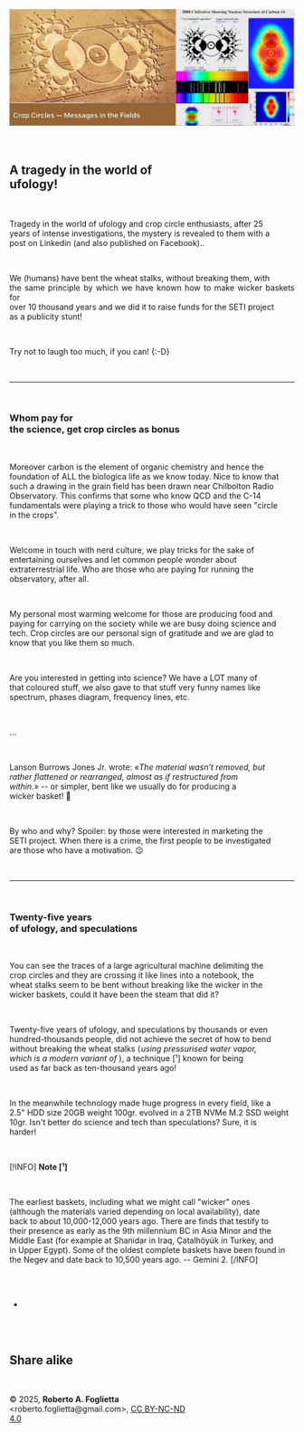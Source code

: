 <div id="firstdiv" created=":EN" style="max-width: 800px; margin: auto; white-space: pre-wrap; text-align: justify;">
<style>#printlink { display: inline; } @page { size: legal; margin: 0.50in 13.88mm 0.50in 13.88mm; zoom: 100%; } @media print { html { zoom: 100%; } }</style>

<div align="center"><img class="bwsketch darkinv" src="img/319-a-tragedy-in-the-world-of-ufology.jpg" width="800"><br></div>

## A tragedy in the world of ufology!

Tragedy in the world of ufology and crop circle enthusiasts, after 25 years of intense investigations, the mystery is revealed to them with a post on Linkedin (and also published on Facebook)..

We (humans) have bent the wheat stalks, without breaking them, with the same principle by which we have known how to make wicker baskets for over 10 thousand years and we did it to raise funds for the SETI project as a publicity stunt!

Try not to laugh too much, if you can! {:-D}

---

### Whom pay for the science, get crop circles as bonus

Moreover carbon is the element of organic chemistry and hence the foundation of ALL the biologica life as we know today. Nice to know that such a drawing in the grain field has been drawn near Chilbolton Radio Observatory. This confirms that some who know QCD and the C-14 fundamentals were playing a trick to those who would have seen "circle in the crops".

Welcome in touch with nerd culture, we play tricks for the sake of entertaining ourselves and let common people wonder about extraterrestrial life. Who are those who are paying for running the observatory, after all.

My personal most warming welcome for those are producing food and paying for carrying on the society while we are busy doing science and tech. Crop circles are our personal sign of gratitude and we are glad to know that you like them so much.

Are you interested in getting into science? We have a LOT many of that coloured stuff, we also gave to that stuff very funny names like spectrum, phases diagram, frequency lines, etc.

...

Lanson Burrows Jones Jr. wrote: «*The material wasn’t removed, but rather flattened or rearranged, almost as if restructured from within.*» -- or simpler, bent like we usually do for producing a wicker basket! 🤗 

By who and why? Spoiler: by those were interested in marketing the SETI project. When there is a crime, the first people to be investigated are those who have a motivation. 😉 

----

### Twenty-five years of ufology, and speculations

You can see the traces of a large agricultural machine delimiting the crop circles and they are crossing it like lines into a notebook, the wheat stalks seem to be bent without breaking like the wicker in the wicker baskets, could it have been the steam that did it?

Twenty-five years of ufology, and speculations by thousands or even hundred-thousands people, did not achieve the secret of how to bend without breaking the wheat stalks (&#8202;&#x200D;*using pressurised water vapor, which is a modern variant of*&nbsp;), a technique [¹] known for being used as far back as ten-thousand years ago!

In the meanwhile technology made huge progress in every field, like a 2.5" HDD size 20GB weight 100gr. evolved in a 2TB NVMe M.2 SSD weight 10gr. Isn't better do science and tech than speculations? Sure, it is harder!

[!INFO]
**Note [¹]**

The earliest baskets, including what we might call "wicker" ones (although the materials varied depending on local availability), date back to about 10,000-12,000 years ago. There are finds that testify to their presence as early as the 9th millennium BC in Asia Minor and the Middle East (for example at Shanidar in Iraq, Çatalhöyük in Turkey, and in Upper Egypt). Some of the oldest complete baskets have been found in the Negev and date back to 10,500 years ago. -- Gemini 2.
[/INFO]

+

## Share alike

&copy; 2025, **Roberto A. Foglietta** &lt;roberto.foglietta<span>@</span>gmail.com&gt;, [CC BY-NC-ND 4.0](https://creativecommons.org/licenses/by-nc-nd/4.0/)

</div>

